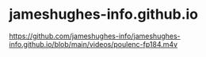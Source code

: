 # jameshughes-info.github.io

https://github.com/jameshughes-info/jameshughes-info.github.io/blob/main/videos/poulenc-fp184.m4v